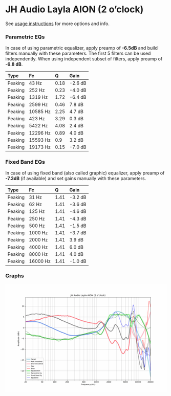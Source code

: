 # JH Audio Layla AION (2 o’clock)
See [usage instructions](https://github.com/jaakkopasanen/AutoEq#usage) for more options and info.

### Parametric EQs
In case of using parametric equalizer, apply preamp of **-6.5dB** and build filters manually
with these parameters. The first 5 filters can be used independently.
When using independent subset of filters, apply preamp of **-6.8 dB**.

| Type    | Fc       |    Q | Gain    |
|:--------|:---------|:-----|:--------|
| Peaking | 43 Hz    | 0.18 | -2.6 dB |
| Peaking | 252 Hz   | 0.23 | -4.0 dB |
| Peaking | 1319 Hz  | 1.72 | -6.4 dB |
| Peaking | 2599 Hz  | 0.46 | 7.8 dB  |
| Peaking | 10585 Hz | 2.25 | 4.7 dB  |
| Peaking | 423 Hz   | 3.29 | 0.3 dB  |
| Peaking | 5422 Hz  | 4.08 | 2.4 dB  |
| Peaking | 12296 Hz | 0.89 | 4.0 dB  |
| Peaking | 15593 Hz | 0.9  | 3.2 dB  |
| Peaking | 19173 Hz | 0.15 | -7.0 dB |

### Fixed Band EQs
In case of using fixed band (also called graphic) equalizer, apply preamp of **-7.3dB**
(if available) and set gains manually with these parameters.

| Type    | Fc       |    Q | Gain    |
|:--------|:---------|:-----|:--------|
| Peaking | 31 Hz    | 1.41 | -3.2 dB |
| Peaking | 62 Hz    | 1.41 | -3.6 dB |
| Peaking | 125 Hz   | 1.41 | -4.6 dB |
| Peaking | 250 Hz   | 1.41 | -4.3 dB |
| Peaking | 500 Hz   | 1.41 | -1.5 dB |
| Peaking | 1000 Hz  | 1.41 | -3.7 dB |
| Peaking | 2000 Hz  | 1.41 | 3.9 dB  |
| Peaking | 4000 Hz  | 1.41 | 6.0 dB  |
| Peaking | 8000 Hz  | 1.41 | 4.0 dB  |
| Peaking | 16000 Hz | 1.41 | -1.0 dB |

### Graphs
![](./JH%20Audio%20Layla%20AION%20(2%20o%E2%80%99clock).png)